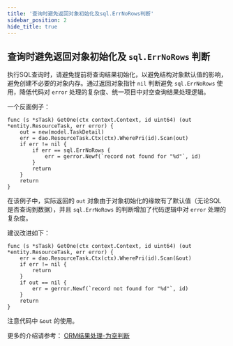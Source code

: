 ```yaml
---
title: '查询时避免返回对象初始化及sql.ErrNoRows判断'
sidebar_position: 2
hide_title: true
---
```


## 查询时避免返回对象初始化及 `sql.ErrNoRows` 判断

执行SQL查询时，请避免提前将查询结果初始化，以避免结构对象默认值的影响，避免创建不必要的对象内存。通过返回对象指针 `nil` 判断避免 `sql.ErrNoRows` 使用，降低代码对 `error` 处理的复杂度、统一项目中对空查询结果处理逻辑。

一个反面例子：

```
func (s *sTask) GetOne(ctx context.Context, id uint64) (out *entity.ResourceTask, err error) {
	out = new(model.TaskDetail)
	err = dao.ResourceTask.Ctx(ctx).WherePri(id).Scan(out)
	if err != nil {
		if err == sql.ErrNoRows {
			err = gerror.Newf(`record not found for "%d"`, id)
		}
		return
	}
	return
}
```

在该例子中，实际返回的 `out` 对象由于对象初始化的缘故有了默认值（无论SQL是否查询到数据），并且 `sql.ErrNoRows` 的判断增加了代码逻辑中对 `error` 处理的复杂度。

建议改进如下：

```
func (s *sTask) GetOne(ctx context.Context, id uint64) (out *entity.ResourceTask, err error) {
	err = dao.ResourceTask.Ctx(ctx).WherePri(id).Scan(&out)
	if err != nil {
		return
	}
	if out == nil {
		err = gerror.Newf(`record not found for "%d"`, id)
	}
	return
}
```

注意代码中 `&out` 的使用。

更多的介绍请参考： [ORM结果处理-为空判断](output/goframe-v2.3-md/核心组件-重点/数据库ORM/ORM结果处理/ORM结果处理-为空判断)